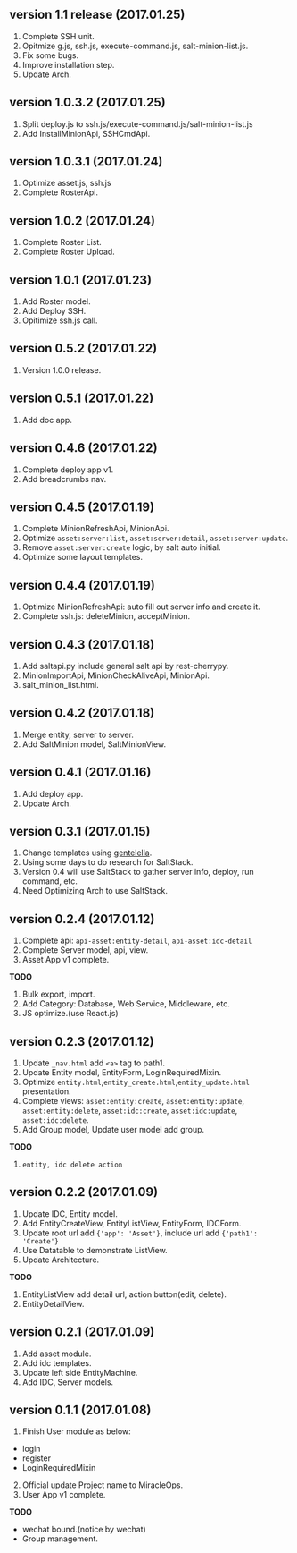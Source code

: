 ## version 1.1 release (2017.01.25)

1. Complete SSH unit.
2. Opitmize g.js, ssh.js, execute-command.js, salt-minion-list.js.
3. Fix some bugs.
4. Improve installation step.
5. Update Arch.

## version 1.0.3.2 (2017.01.25)

1. Split deploy.js to ssh.js/execute-command.js/salt-minion-list.js
2. Add InstallMinionApi, SSHCmdApi.

## version 1.0.3.1 (2017.01.24)

1. Optimize asset.js, ssh.js
2. Complete RosterApi.

## version 1.0.2 (2017.01.24)

1. Complete Roster List.
2. Complete Roster Upload.

## version 1.0.1 (2017.01.23)

1. Add Roster model.
2. Add Deploy SSH.
3. Opitimize ssh.js call.

## version 0.5.2 (2017.01.22)

1. Version 1.0.0 release.

## version 0.5.1 (2017.01.22)

1. Add doc app.

## version 0.4.6 (2017.01.22)

1. Complete deploy app v1.
2. Add breadcrumbs nav.

## version 0.4.5 (2017.01.19)

1. Complete MinionRefreshApi, MinionApi.
2. Optimize `asset:server:list`, `asset:server:detail`, `asset:server:update`.
3. Remove `asset:server:create` logic, by salt auto initial.
4. Optimize some layout templates.

## version 0.4.4 (2017.01.19)

1. Optimize MinionRefreshApi: auto fill out server info and create it.
2. Complete ssh.js: deleteMinion, acceptMinion.

## version 0.4.3 (2017.01.18)

1. Add saltapi.py include general salt api by rest-cherrypy.
2. MinionImportApi, MinionCheckAliveApi, MinionApi.
3. salt\_minion\_list.html.

## version 0.4.2 (2017.01.18)

1. Merge entity, server to server.
2. Add SaltMinion model, SaltMinionView.

## version 0.4.1 (2017.01.16)

1. Add deploy app.
2. Update Arch.

## version 0.3.1 (2017.01.15)

1. Change templates using [gentelella](https://github.com/puikinsh/gentelella).
2. Using some days to do research for SaltStack.
3. Version 0.4 will use SaltStack to gather server info, deploy, run command, etc.
4. Need Optimizing Arch to use SaltStack.

## version 0.2.4 (2017.01.12)

1. Complete api: `api-asset:entity-detail`, `api-asset:idc-detail`
2. Complete Server model, api, view.
3. Asset App v1 complete.

**TODO**
1. Bulk export, import.
2. Add Category: Database, Web Service, Middleware, etc.
3. JS optimize.(use React.js)

## version 0.2.3 (2017.01.12)

1. Update `_nav.html` add `<a>` tag to path1.
2. Update Entity model, EntityForm, LoginRequiredMixin.
3. Optimize `entity.html`,`entity_create.html`,`entity_update.html` presentation. 
4. Complete views: `asset:entity:create`, `asset:entity:update`, `asset:entity:delete`, `asset:idc:create`, `asset:idc:update`, `asset:idc:delete`.
5. Add Group model, Update user model add group.

**TODO**
1. `entity, idc delete action`

## version 0.2.2 (2017.01.09)

1. Update IDC, Entity model.
2. Add EntityCreateView, EntityListView, EntityForm, IDCForm.
3. Update root url add `{'app': 'Asset'}`, include url add `{'path1': 'Create'}`
4. Use Datatable to demonstrate ListView.
5. Update Architecture.

**TODO**

1. EntityListView add detail url, action button(edit, delete).
2. EntityDetailView.

## version 0.2.1 (2017.01.09)

1. Add asset module.
2. Add idc templates.
3. Update left side EntityMachine.
4. Add IDC, Server models.

## version 0.1.1 (2017.01.08)

1. Finish User module as below:
- login
- register
- LoginRequiredMixin
2. Official update Project name to MiracleOps.
3. User App v1 complete.

**TODO**

- wechat bound.(notice by wechat)
- Group management.